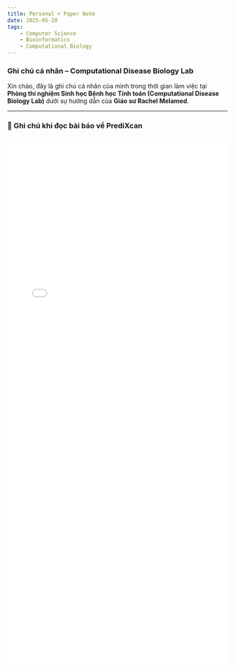 ```yaml
---
title: Personal + Paper Note 
date: 2025-05-28
tags: 
    - Computer Science
    - Bioinformatics
    - Computational Biology
---
```

### Ghi chú cá nhân – Computational Disease Biology Lab

Xin chào, đây là ghi chú cá nhân của mình trong thời gian làm việc tại **Phòng thí nghiệm Sinh học Bệnh học Tính toán (Computational Disease Biology Lab)** dưới sự hướng dẫn của **Giáo sư Rachel Melamed**.

---

### 📝 Ghi chú khi đọc bài báo về **PrediXcan**
<div style="display: flex; justify-content: center;">
  <iframe src="/pdf/Paper note.pdf" style="width: 100%; max-width: 1000px; height: 1200px;" frameborder="0" scrolling="yes"></iframe>
</div>



